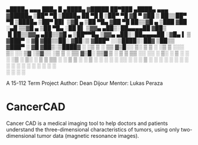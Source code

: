 
 ▄████▄   ▄▄▄       ███▄    █  ▄████▄  ▓█████  ██▀███   ▄████▄   ▄▄▄      ▓█████▄ 
▒██▀ ▀█  ▒████▄     ██ ▀█   █ ▒██▀ ▀█  ▓█   ▀ ▓██ ▒ ██▒▒██▀ ▀█  ▒████▄    ▒██▀ ██▌
▒▓█    ▄ ▒██  ▀█▄  ▓██  ▀█ ██▒▒▓█    ▄ ▒███   ▓██ ░▄█ ▒▒▓█    ▄ ▒██  ▀█▄  ░██   █▌
▒▓▓▄ ▄██▒░██▄▄▄▄██ ▓██▒  ▐▌██▒▒▓▓▄ ▄██▒▒▓█  ▄ ▒██▀▀█▄  ▒▓▓▄ ▄██▒░██▄▄▄▄██ ░▓█▄   ▌
▒ ▓███▀ ░ ▓█   ▓██▒▒██░   ▓██░▒ ▓███▀ ░░▒████▒░██▓ ▒██▒▒ ▓███▀ ░ ▓█   ▓██▒░▒████▓ 
░ ░▒ ▒  ░ ▒▒   ▓▒█░░ ▒░   ▒ ▒ ░ ░▒ ▒  ░░░ ▒░ ░░ ▒▓ ░▒▓░░ ░▒ ▒  ░ ▒▒   ▓▒█░ ▒▒▓  ▒ 
  ░  ▒     ▒   ▒▒ ░░ ░░   ░ ▒░  ░  ▒    ░ ░  ░  ░▒ ░ ▒░  ░  ▒     ▒   ▒▒ ░ ░ ▒  ▒ 
░          ░   ▒      ░   ░ ░ ░           ░     ░░   ░ ░          ░   ▒    ░ ░  ░ 
░ ░            ░  ░         ░ ░ ░         ░  ░   ░     ░ ░            ░  ░   ░    
░                             ░                        ░                   ░      
 
A 15-112 Term Project
Author: Dean Dijour
Mentor: Lukas Peraza

# CancerCAD
Cancer CAD is a medical imaging tool to help doctors and patients understand the three-dimensional characteristics of tumors, using only two-dimensional tumor data (magnetic resonance images).
